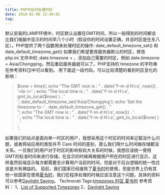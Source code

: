 ```yaml
---
title: PHP中如何处理时区
date: 2010-02-06 15:48:01
tag: 
---
```


默认安装的LAMP环境中，时区默认设置在GMT时间，所以一般得到的时间都会比我们电脑中显示的时间早八个小时（假设你的时间设置正确，并且时区是在东八区）。PHP提供了两个函数用来处理时区的操作:
date_default_timezone_set() 和 date_default_timezone_get()
如果我们希望更改服务器默认的时区，修改 php.ini 文件中的 ;date.timezone = ，添加自己需要的时区，例如 date.timezone = Asia/Chongqing，然后重启服务器就可以了。PHP支持的 timezone 的字符串在参考资料[[1](http://www.php.net/manual/en/timezones.php)]中可以看到。
用下面这一段代码，可以比较清楚的看到时区变化的影响：
> $now = time();
echo "The GMT now is : " . date('Y-m-d H:i:s', now()) . '<br />' ;
echo "The local time is : " . date('Y-m-d H:i:s', gmt_to_local($now) ) . '<br />';
date_default_timezone_set('Asia/Chongqing');
echo 'Set the timezone to :' . date_default_timezone_get() . "<br />";
echo "The GMT now is : " . date('Y-m-d H:i:s', now()) . '<br />' ;
echo "The local time is : " . date('Y-m-d H:i:s', gmt_to_local($now) ) . '<br />';

如果我们的站点是面向单一时区的用户，我想采用这个时区的时间来记载没什么问题，或者网站应用的类型并不 Care 时间的差别，那么我们用什么时间做存储都没关系。一旦我们的用户对于时区的影响有较大关系的时候，我想应该统一使用GMT的标准时间来进行存储，在显示的时候再根据用户所在的时区进行显示，这样虽然前端显示每次都需要去计算用户当前的时间，但是对于后台逻辑的统一性应该是大有裨益的。
目前，我们国家已经废除了[夏令时](http://en.wikipedia.org/wiki/Daylight_saving_time)的使用，但是世界上仍有其他一些国家在使用[夏令时](http://en.wikipedia.org/wiki/Daylight_saving_time)，我们在程序处理的时候应该注意这个问题，具体的资料可以参考[Daylight Saving](http://en.wikipedia.org/wiki/Daylight_saving_time)。
Technorati Tags:[timezones](http://technorati.com/tags/timezones),[时区](http://technorati.com/tags/%e6%97%b6%e5%8c%ba),[夏令时](http://technorati.com/tags/%e5%a4%8f%e4%bb%a4%e6%97%b6)
参考资料：
1、[List of Supported Timezones](http://www.php.net/manual/en/timezones.php)
2、[Daylight Saving](http://en.wikipedia.org/wiki/Daylight_saving_time)












